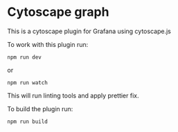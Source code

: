 # Cytoscape graph

This is a cytoscape plugin for Grafana using cytoscape.js

To work with this plugin run:

```
npm run dev
```

or

```
npm run watch
```

This will run linting tools and apply prettier fix.

To build the plugin run:

```
npm run build
```
